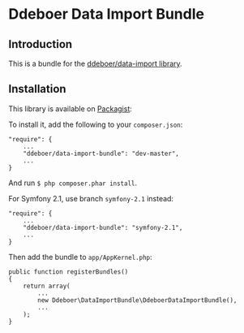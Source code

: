 Ddeboer Data Import Bundle
==========================

Introduction
------------
This is a bundle for the [ddeboer/data-import library](https://github.com/ddeboer/data-import).

Installation
------------

This library is available on [Packagist](http://packagist.org/packages/ddeboer/data-import-bundle):

To install it, add the following to your `composer.json`:

```
"require": {
    ...
    "ddeboer/data-import-bundle": "dev-master",
    ...
}
```

And run `$ php composer.phar install`.

For Symfony 2.1, use branch `symfony-2.1` instead:

```
"require": {
    ...
    "ddeboer/data-import-bundle": "symfony-2.1",
    ...
}
```

Then add the bundle to `app/AppKernel.php`:

```
public function registerBundles()
{
    return array(
        ...
        new Ddeboer\DataImportBundle\DdeboerDataImportBundle(),
        ...
    );
}
```